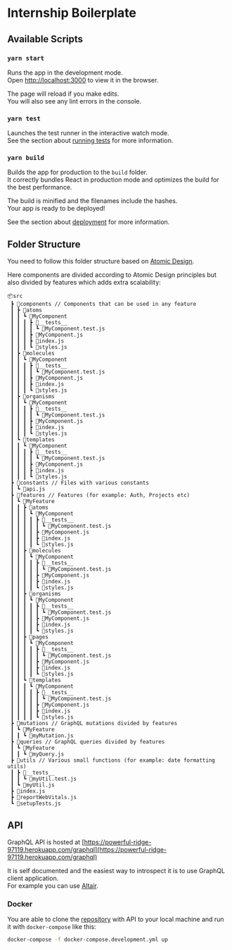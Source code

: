 # Internship Boilerplate

## Available Scripts

### `yarn start`

Runs the app in the development mode.\
Open [http://localhost:3000](http://localhost:3000) to view it in the browser.

The page will reload if you make edits.\
You will also see any lint errors in the console.

### `yarn test`

Launches the test runner in the interactive watch mode.\
See the section about [running tests](https://facebook.github.io/create-react-app/docs/running-tests) for more information.

### `yarn build`

Builds the app for production to the `build` folder.\
It correctly bundles React in production mode and optimizes the build for the best performance.

The build is minified and the filenames include the hashes.\
Your app is ready to be deployed!

See the section about [deployment](https://facebook.github.io/create-react-app/docs/deployment) for more information.

## Folder Structure

You need to follow this folder structure based on [Atomic Design](https://bradfrost.com/blog/post/atomic-web-design/).

Here components are divided according to Atomic Design principles but also divided by features which adds extra scalability:

```
📦src
 ┣ 📂components // Components that can be used in any feature
 ┃ ┣ 📂atoms
 ┃ ┃ ┗ 📂MyComponent
 ┃ ┃ ┃ ┣ 📂__tests__
 ┃ ┃ ┃ ┃ ┗ 📜MyComponent.test.js
 ┃ ┃ ┃ ┣ 📜MyComponent.js
 ┃ ┃ ┃ ┣ 📜index.js
 ┃ ┃ ┃ ┗ 📜styles.js
 ┃ ┣ 📂molecules
 ┃ ┃ ┗ 📂MyComponent
 ┃ ┃ ┃ ┣ 📂__tests__
 ┃ ┃ ┃ ┃ ┗ 📜MyComponent.test.js
 ┃ ┃ ┃ ┣ 📜MyComponent.js
 ┃ ┃ ┃ ┣ 📜index.js
 ┃ ┃ ┃ ┗ 📜styles.js
 ┃ ┣ 📂organisms
 ┃ ┃ ┗ 📂MyComponent
 ┃ ┃ ┃ ┣ 📂__tests__
 ┃ ┃ ┃ ┃ ┗ 📜MyComponent.test.js
 ┃ ┃ ┃ ┣ 📜MyComponent.js
 ┃ ┃ ┃ ┣ 📜index.js
 ┃ ┃ ┃ ┗ 📜styles.js
 ┃ ┗ 📂templates
 ┃ ┃ ┗ 📂MyComponent
 ┃ ┃ ┃ ┣ 📂__tests__
 ┃ ┃ ┃ ┃ ┗ 📜MyComponent.test.js
 ┃ ┃ ┃ ┣ 📜MyComponent.js
 ┃ ┃ ┃ ┣ 📜index.js
 ┃ ┃ ┃ ┗ 📜styles.js
 ┣ 📂constants // Files with various constants
 ┃ ┗ 📜api.js
 ┣ 📂features // Features (for example: Auth, Projects etc)
 ┃ ┗ 📂MyFeature
 ┃ ┃ ┣ 📂atoms
 ┃ ┃ ┃ ┗ 📂MyComponent
 ┃ ┃ ┃ ┃ ┣ 📂__tests__
 ┃ ┃ ┃ ┃ ┃ ┗ 📜MyComponent.test.js
 ┃ ┃ ┃ ┃ ┣ 📜MyComponent.js
 ┃ ┃ ┃ ┃ ┣ 📜index.js
 ┃ ┃ ┃ ┃ ┗ 📜styles.js
 ┃ ┃ ┣ 📂molecules
 ┃ ┃ ┃ ┗ 📂MyComponent
 ┃ ┃ ┃ ┃ ┣ 📂__tests__
 ┃ ┃ ┃ ┃ ┃ ┗ 📜MyComponent.test.js
 ┃ ┃ ┃ ┃ ┣ 📜MyComponent.js
 ┃ ┃ ┃ ┃ ┣ 📜index.js
 ┃ ┃ ┃ ┃ ┗ 📜styles.js
 ┃ ┃ ┣ 📂organisms
 ┃ ┃ ┃ ┗ 📂MyComponent
 ┃ ┃ ┃ ┃ ┣ 📂__tests__
 ┃ ┃ ┃ ┃ ┃ ┗ 📜MyComponent.test.js
 ┃ ┃ ┃ ┃ ┣ 📜MyComponent.js
 ┃ ┃ ┃ ┃ ┣ 📜index.js
 ┃ ┃ ┃ ┃ ┗ 📜styles.js
 ┃ ┃ ┣ 📂pages
 ┃ ┃ ┃ ┗ 📂MyComponent
 ┃ ┃ ┃ ┃ ┣ 📂__tests__
 ┃ ┃ ┃ ┃ ┃ ┗ 📜MyComponent.test.js
 ┃ ┃ ┃ ┃ ┣ 📜MyComponent.js
 ┃ ┃ ┃ ┃ ┣ 📜index.js
 ┃ ┃ ┃ ┃ ┗ 📜styles.js
 ┃ ┃ ┗ 📂templates
 ┃ ┃ ┃ ┗ 📂MyComponent
 ┃ ┃ ┃ ┃ ┣ 📂__tests__
 ┃ ┃ ┃ ┃ ┃ ┗ 📜MyComponent.test.js
 ┃ ┃ ┃ ┃ ┣ 📜MyComponent.js
 ┃ ┃ ┃ ┃ ┣ 📜index.js
 ┃ ┃ ┃ ┃ ┗ 📜styles.js
 ┣ 📂mutations // GraphQL mutations divided by features
 ┃ ┗ 📂MyFeature
 ┃ ┃ ┗ 📜myMutation.js
 ┣ 📂queries // GraphQL queries divided by features
 ┃ ┗ 📂MyFeature
 ┃ ┃ ┗ 📜myQuery.js
 ┣ 📂utils // Various small functions (for example: date formatting utils)
 ┃ ┣ 📂__tests__
 ┃ ┃ ┗ 📜myUtil.test.js
 ┃ ┗ 📜myUtil.js
 ┣ 📜index.js
 ┣ 📜reportWebVitals.js
 ┗ 📜setupTests.js
```

## API
GraphQL API is hosted at [https://powerful-ridge-97119.herokuapp.com/graphql](https://powerful-ridge-97119.herokuapp.com/graphql)

It is self documented and the easiest way to introspect it is to use GraphQL client application. \
For example you can use [Altair](https://altair.sirmuel.design/).

### Docker
You are able to clone the [repository](https://github.com/VladWithCookies/kaifbreaker-api) with API to your local machine and run it with `docker-compose` like this:
```bash
docker-compose -f docker-compose.development.yml up
```

